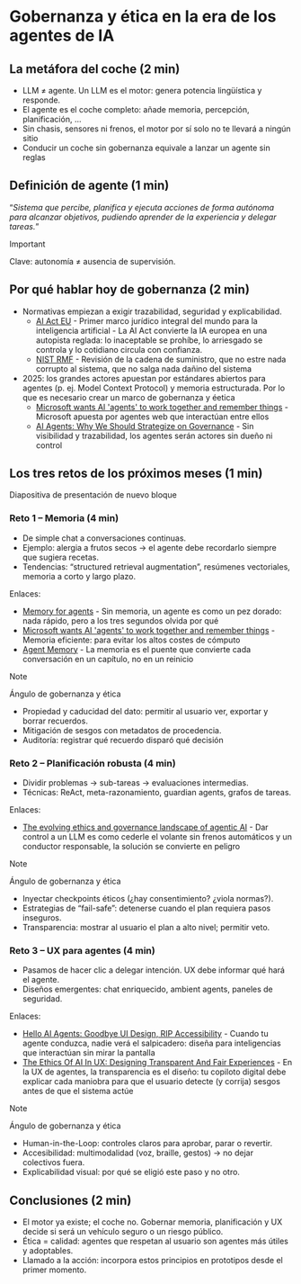 # Gobernanza y ética en la era de los agentes de IA

## La metáfora del coche (2 min)
 * LLM ≠ agente. Un LLM es el motor: genera potencia lingüística y responde.
 * El agente es el coche completo: añade memoria, percepción, planificación, ...
 * Sin chasis, sensores ni frenos, el motor por sí solo no te llevará a ningún sitio
 * Conducir un coche sin gobernanza equivale a lanzar un agente sin reglas


## Definición de agente (1 min)
“*Sistema que percibe, planifica y ejecuta acciones de forma autónoma para alcanzar objetivos, pudiendo aprender de la experiencia y delegar tareas.*”

 > [!IMPORTANT]
 > Clave: autonomía ≠ ausencia de supervisión.

## Por qué hablar hoy de gobernanza (2 min)
 * Normativas empiezan a exigir trazabilidad, seguridad y explicabilidad.
    * [AI Act EU](https://digital-strategy.ec.europa.eu/en/policies/regulatory-framework-ai) - Primer marco jurídico integral del mundo para la inteligencia artificial - La AI Act convierte la IA europea en una autopista reglada: lo inaceptable se prohíbe, lo arriesgado se controla y lo cotidiano circula con confianza.
    * [NIST RMF](https://csrc.nist.gov/projects/risk-management/about-rmf) - Revisión de la cadena de suministro, que no estre nada corrupto al sistema, que no salga nada dañino del sistema
 * 2025: los grandes actores apuestan por estándares abiertos para agentes (p. ej. Model Context Protocol) y memoria estructurada. Por lo que es necesario crear un marco de gobernanza y éetica
    * [Microsoft wants AI 'agents' to work together and remember things](https://www.reuters.com/business/microsoft-wants-ai-agents-work-together-remember-things-2025-05-19) - Microsoft apuesta por agentes web que interactúan entre ellos
    * [AI Agents: Why We Should Strategize on Governance](https://www.techpolicy.press/ai-agents-why-we-should-strategize-on-governance) - Sin visibilidad y trazabilidad, los agentes serán actores sin dueño ni control

## Los tres retos de los próximos meses (1 min)
Diapositiva de presentación de nuevo bloque

### Reto 1 – Memoria (4 min)
 * De simple chat a conversaciones continuas.
 * Ejemplo: alergia a frutos secos → el agente debe recordarlo siempre que sugiera recetas.
 * Tendencias: “structured retrieval augmentation”, resúmenes vectoriales, memoria a corto y largo plazo.

Enlaces:
 * [Memory for agents](https://blog.langchain.dev/memory-for-agents/) - Sin memoria, un agente es como un pez dorado: nada rápido, pero a los tres segundos olvida por qué
 * [Microsoft wants AI 'agents' to work together and remember things](https://www.reuters.com/business/microsoft-wants-ai-agents-work-together-remember-things-2025-05-19) - Memoria eficiente: para evitar los altos costes de cómputo
 * [Agent Memory](https://docs.praison.ai/course/agents/06-agent-memory) - La memoria es el puente que convierte cada conversación en un capítulo, no en un reinicio

 > [!NOTE]
 > Ángulo de gobernanza y ética
 >  * Propiedad y caducidad del dato: permitir al usuario ver, exportar y borrar recuerdos.
 >  * Mitigación de sesgos con metadatos de procedencia.
 >  * Auditoría: registrar qué recuerdo disparó qué decisión

### Reto 2 – Planificación robusta (4 min)
 * Dividir problemas → sub-tareas → evaluaciones intermedias.
 * Técnicas: ReAct, meta-razonamiento, guardian agents, grafos de tareas.

Enlaces:
 * [The evolving ethics and governance landscape of agentic AI](https://www.ibm.com/think/insights/ethics-governance-agentic-ai) - Dar control a un LLM es como cederle el volante sin frenos automáticos y un conductor responsable, la solución se convierte en peligro

 > [!NOTE]
 > Ángulo de gobernanza y ética
 > * Inyectar checkpoints éticos (¿hay consentimiento? ¿viola normas?).
 > * Estrategias de “fail-safe”: detenerse cuando el plan requiera pasos inseguros.
 > * Transparencia: mostrar al usuario el plan a alto nivel; permitir veto.

### Reto 3 – UX para agentes (4 min)
 * Pasamos de hacer clic a delegar intención. UX debe informar qué hará el agente.
 * Diseños emergentes: chat enriquecido, ambient agents, paneles de seguridad.

Enlaces:
 * [Hello AI Agents: Goodbye UI Design, RIP Accessibility](https://www.uxtigers.com/post/ai-agents) - Cuando tu agente conduzca, nadie verá el salpicadero: diseña para inteligencias que interactúan sin mirar la pantalla
 * [The Ethics Of AI In UX: Designing Transparent And Fair Experiences](https://www.forbes.com/councils/forbestechcouncil/2025/03/04/the-ethics-of-ai-in-ux-designing-transparent-and-fair-experiences) - En la UX de agentes, la transparencia es el diseño: tu copiloto digital debe explicar cada maniobra para que el usuario detecte (y corrija) sesgos antes de que el sistema actúe

 > [!NOTE]
 > Ángulo de gobernanza y ética
 > * Human-in-the-Loop: controles claros para aprobar, parar o revertir.
 > * Accesibilidad: multimodalidad (voz, braille, gestos) → no dejar colectivos fuera.
 > * Explicabilidad visual: por qué se eligió este paso y no otro.

## Conclusiones (2 min)
 * El motor ya existe; el coche no. Gobernar memoria, planificación y UX decide si será un vehículo seguro o un riesgo público.
 * Ética = calidad: agentes que respetan al usuario son agentes más útiles y adoptables.
 * Llamado a la acción: incorpora estos principios en prototipos desde el primer momento.
